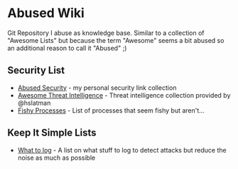 # Abused Wiki

Git Repository I abuse as knowledge base. Similar to a collection of "Awesome Lists" but because the term "Awesome" seems a bit abused so an additional reason to call it "Abused" ;)

## Security List

- [Abused Security](./abused-security.md) - my personal security link collection
- [Awesome Threat Intelligence](https://github.com/hslatman/awesome-threat-intelligence) - Threat intelligence collection provided by @hslatman
- [Fishy Processes](fishy-processes.md) - List of processes that seem fishy but aren't... 

## Keep It Simple Lists

- [What to log](./what-to-log.md) - A list on what stuff to log to detect attacks but reduce the noise as much as possible

